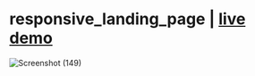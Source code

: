 
# responsive_landing_page | [live demo](https://aelbakouri.github.io/responsive_landing_page./)



![Screenshot (149)](https://user-images.githubusercontent.com/95944107/146062317-24ef70c5-78d7-411b-aa0d-fa2b0f5ebacd.png) 
